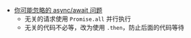 - [你可能忽略的 async/await 问题](https://savokiss.com/tech/dangers-of-async-await.html)
	- 无关的请求使用 `Promise.all` 并行执行
	- 无关的代码不必等，改为使用 `.then`，防止后面的代码等待